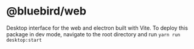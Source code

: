 # @bluebird/web

Desktop interface for the web and electron built with Vite. To deploy this package in dev mode, navigate to the root directory and run `yarn run desktop:start`
